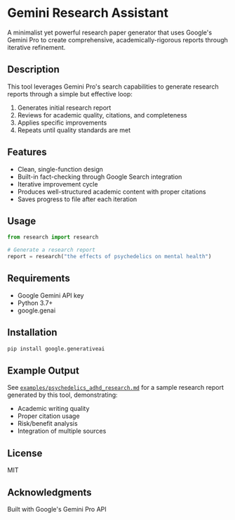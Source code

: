 # Gemini Research Assistant

A minimalist yet powerful research paper generator that uses Google's Gemini Pro to create comprehensive, academically-rigorous reports through iterative refinement.

## Description
This tool leverages Gemini Pro's search capabilities to generate research reports through a simple but effective loop:
1. Generates initial research report
2. Reviews for academic quality, citations, and completeness
3. Applies specific improvements
4. Repeats until quality standards are met

## Features
- Clean, single-function design
- Built-in fact-checking through Google Search integration
- Iterative improvement cycle
- Produces well-structured academic content with proper citations
- Saves progress to file after each iteration

## Usage
```python
from research import research

# Generate a research report
report = research("the effects of psychedelics on mental health")
```

## Requirements
- Google Gemini API key
- Python 3.7+
- google.genai

## Installation
```bash
pip install google.generativeai
```

## Example Output
See [`examples/psychedelics_adhd_research.md`](examples/psychedelics_adhd_research.md) for a sample research report generated by this tool, demonstrating:
- Academic writing quality
- Proper citation usage
- Risk/benefit analysis
- Integration of multiple sources


## License
MIT

## Acknowledgments
Built with Google's Gemini Pro API
